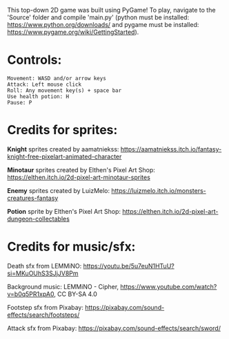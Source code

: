 This top-down 2D game was built using PyGame! To play, navigate to the 'Source' folder and compile 'main.py' (python must be installed: https://www.python.org/downloads/ and pygame must be installed: https://www.pygame.org/wiki/GettingStarted).

# Controls:
    Movement: WASD and/or arrow keys
    Attack: Left mouse click
    Roll: Any movement key(s) + space bar
    Use health potion: H
    Pause: P

# Credits for sprites:

**Knight** sprites created by aamatniekss: https://aamatniekss.itch.io/fantasy-knight-free-pixelart-animated-character

**Minotaur** sprites created by Elthen's Pixel Art Shop: https://elthen.itch.io/2d-pixel-art-minotaur-sprites

**Enemy** sprites created by LuizMelo: https://luizmelo.itch.io/monsters-creatures-fantasy

**Potion** sprite by Elthen's Pixel Art Shop: https://elthen.itch.io/2d-pixel-art-dungeon-collectables

# Credits for music/sfx:
Death sfx from LEMMiNO: https://youtu.be/5u7euN1HTuU?si=MKuOUhS3SJjJV8Pm

Background music: LEMMiNO - Cipher, https://www.youtube.com/watch?v=b0q5PR1xpA0, CC BY-SA 4.0

Footstep sfx from Pixabay: https://pixabay.com/sound-effects/search/footsteps/

Attack sfx from Pixabay: https://pixabay.com/sound-effects/search/sword/

